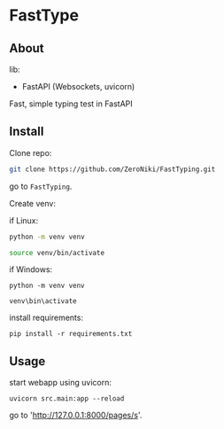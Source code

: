 # FastType

## About

lib:

- FastAPI (Websockets, uvicorn)

Fast, simple typing test in FastAPI

## Install

Clone repo:

```bash
git clone https://github.com/ZeroNiki/FastTyping.git
```

go to `FastTyping`.

Create venv:

if Linux:

```bash
python -m venv venv

source venv/bin/activate
```

if Windows:

```
python -m venv venv

venv\bin\activate
```

install requirements:

```
pip install -r requirements.txt
```

## Usage

start webapp using uvicorn:

```
uvicorn src.main:app --reload
```

go to 'http://127.0.0.1:8000/pages/s'.
